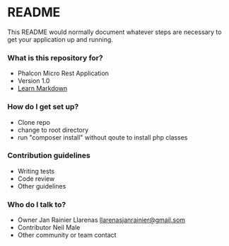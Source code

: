 # README #

This README would normally document whatever steps are necessary to get your application up and running.

### What is this repository for? ###

* Phalcon Micro Rest Application
* Version 1.0
* [Learn Markdown](https://docs.phalconphp.com/en/latest/reference/tutorial-rest.html)

### How do I get set up? ###

* Clone repo
* change to root directory
* run "composer install" without qoute to install php classes

### Contribution guidelines ###

* Writing tests
* Code review
* Other guidelines

### Who do I talk to? ###

* Owner Jan Rainier Llarenas <llarenasjanrainier@gmail.som>
* Contributor Neil Male
* Other community or team contact